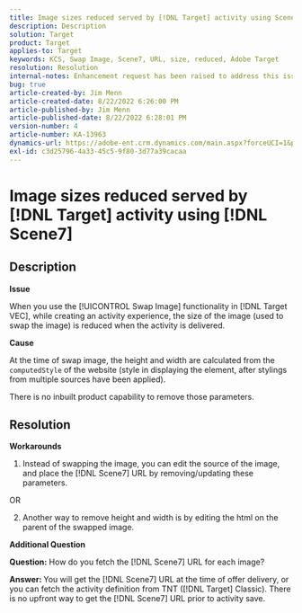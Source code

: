 ```yaml
---
title: Image sizes reduced served by [!DNL Target] activity using Scene7
description: Description
solution: Target
product: Target
applies-to: Target
keywords: KCS, Swap Image, Scene7, URL, size, reduced, Adobe Target
resolution: Resolution
internal-notes: Enhancement request has been raised to address this issue permanentaly
bug: true
article-created-by: Jim Menn
article-created-date: 8/22/2022 6:26:00 PM
article-published-by: Jim Menn
article-published-date: 8/22/2022 6:28:01 PM
version-number: 4
article-number: KA-13963
dynamics-url: https://adobe-ent.crm.dynamics.com/main.aspx?forceUCI=1&pagetype=entityrecord&etn=knowledgearticle&id=c4a004db-4722-ed11-b83e-0022480866ad
exl-id: c3d25796-4a33-45c5-9f80-3d77a39cacaa
---
```

# Image sizes reduced served by [!DNL Target] activity using [!DNL Scene7]

## Description


<b>Issue</b>

When you use the [!UICONTROL Swap Image] functionality in [!DNL Target VEC], while creating an activity experience, the size of the image (used to swap the image) is reduced when the activity is delivered.



<b>Cause</b>

At the time of swap image, the height and width are calculated from the `computedStyle` of the website (style in displaying the element, after stylings from multiple sources have been applied).

There is no inbuilt product capability to remove those parameters.








## Resolution


<b>Workarounds</b>

1. Instead of swapping the image, you can edit the source of the image, and place the [!DNL Scene7] URL by removing/updating these parameters.

OR

2. Another way to remove height and width is by editing the html on the parent of the swapped image.



<b>Additional Question</b>

<b>Question:</b> How do you fetch the [!DNL Scene7] URL for each image? 

<b>Answer: </b>You will get the [!DNL Scene7] URL at the time of offer delivery, or you can fetch the activity definition from TNT ([!DNL Target] Classic).
There is no upfront way to get the [!DNL Scene7] URL prior to activity save.

